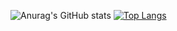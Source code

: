 ![Anurag's GitHub stats](https://github-readme-stats.vercel.app/api?username=oscarraichert&show_icons=true&theme=tokyonight ) [![Top Langs](https://github-readme-stats.vercel.app/api/top-langs/?username=oscarraichert&layout=compact&theme=tokyonight )](https://github.com/anuraghazra/github-readme-stats)
